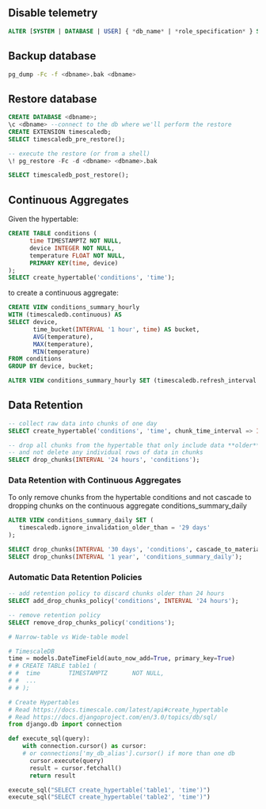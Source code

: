 ## Disable telemetry
```sql
ALTER [SYSTEM | DATABASE | USER] { *db_name* | *role_specification* } SET timescaledb.telemetry_level=off
```

## Backup database
```sh
pg_dump -Fc -f <dbname>.bak <dbname>
```

## Restore database
```sql
CREATE DATABASE <dbname>;
\c <dbname> --connect to the db where we'll perform the restore
CREATE EXTENSION timescaledb;
SELECT timescaledb_pre_restore();

-- execute the restore (or from a shell)
\! pg_restore -Fc -d <dbname> <dbname>.bak

SELECT timescaledb_post_restore();
```

## Continuous Aggregates
Given the hypertable:
```sql
CREATE TABLE conditions (
      time TIMESTAMPTZ NOT NULL,
      device INTEGER NOT NULL,
      temperature FLOAT NOT NULL,
      PRIMARY KEY(time, device)
);
SELECT create_hypertable('conditions', 'time');
```

to create a continuous aggregate:
```sql
CREATE VIEW conditions_summary_hourly
WITH (timescaledb.continuous) AS
SELECT device,
       time_bucket(INTERVAL '1 hour', time) AS bucket,
       AVG(temperature),
       MAX(temperature),
       MIN(temperature)
FROM conditions
GROUP BY device, bucket;

ALTER VIEW conditions_summary_hourly SET (timescaledb.refresh_interval = '15 min');
```

## Data Retention
```sql
-- collect raw data into chunks of one day
SELECT create_hypertable('conditions', 'time', chunk_time_interval => INTERVAL '1 day');

-- drop all chunks from the hypertable that only include data **older** than 24h
-- and not delete any individual rows of data in chunks
SELECT drop_chunks(INTERVAL '24 hours', 'conditions');
```

### Data Retention with Continuous Aggregates

To only remove chunks from the hypertable conditions and not cascade to dropping chunks on the continuous aggregate conditions_summary_daily
```sql
ALTER VIEW conditions_summary_daily SET (
   timescaledb.ignore_invalidation_older_than = '29 days'
);

SELECT drop_chunks(INTERVAL '30 days', 'conditions', cascade_to_materialization => FALSE);
SELECT drop_chunks(INTERVAL '1 year', 'conditions_summary_daily');
```

### Automatic Data Retention Policies

```sql
-- add retention policy to discard chunks older than 24 hours
SELECT add_drop_chunks_policy('conditions', INTERVAL '24 hours');

-- remove retention policy
SELECT remove_drop_chunks_policy('conditions');
```


```py
# Narrow-table vs Wide-table model

# TimescaleDB
time = models.DateTimeField(auto_now_add=True, primary_key=True)
# # CREATE TABLE table1 (
# #  time        TIMESTAMPTZ       NOT NULL,
# #  ...
# # );

# Create Hypertables
# Read https://docs.timescale.com/latest/api#create_hypertable
# Read https://docs.djangoproject.com/en/3.0/topics/db/sql/
from django.db import connection

def execute_sql(query):
    with connection.cursor() as cursor:
    # or connections['my_db_alias'].cursor() if more than one db
      cursor.execute(query)
      result = cursor.fetchall()
      return result

execute_sql("SELECT create_hypertable('table1', 'time')")
execute_sql("SELECT create_hypertable('table2', 'time')")
```